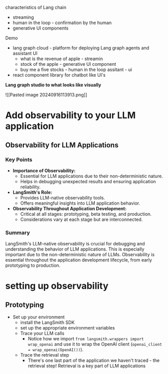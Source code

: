 characteristics of Lang chain
- streaming
- human in the loop - confirmation by the human
- generative UI components

Demo
- lang graph cloud - platform for deploying Lang graph agents and assistant UI
	- what is the revenue of apple - streamin
	- stock of the apple - generative UI component
	- buy me a five stocks - human in the loop
assitant - ui
- react component library for chatbot like UI's

**Lang graph studio to what looks like visually**

![[Pasted image 20240916113913.png]]
# Add observability to your LLM application

## Observability for LLM Applications

### Key Points

- **Importance of Observability:**
    - Essential for LLM applications due to their non-deterministic nature.
    - Helps in debugging unexpected results and ensuring application reliability.
- **LangSmith's Role:**
    - Provides LLM-native observability tools.
    - Offers meaningful insights into LLM application behavior.
- **Observability Throughout Application Development:**
    - Critical at all stages: prototyping, beta testing, and production.
    - Considerations vary at each stage but are interconnected.

### Summary

LangSmith's LLM-native observability is crucial for debugging and understanding the behavior of LLM applications. This is especially important due to the non-deterministic nature of LLMs. Observability is essential throughout the application development lifecycle, from early prototyping to production.


# setting up observability
## Prototyping
- Set up your environment
	- install the LangSmith SDK
	- set up the appropriate environment variables
	- Trace your LLM calls
		- Notice how we import `from langsmith.wrappers import wrap_openai` and use it to wrap the OpenAI client (`openai_client = wrap_openai(OpenAI())`).
	- Trace the retrieval step
		- There's one last part of the application we haven't traced - the retrieval step! Retrieval is a key part of LLM applications
## 